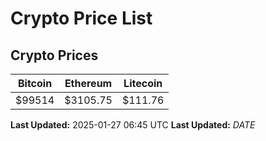 # Crypto Price List

## Crypto Prices
| Bitcoin | Ethereum | Litecoin |
| ------- | -------- | -------- |
| $99514 | $3105.75 | $111.76 |
**Last Updated:** 2025-01-27 06:45 UTC
**Last Updated:** $DATE$
